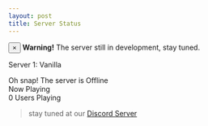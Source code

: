 ```yaml
---
layout: post
title: Server Status
---
```


<div class="alert alert-warning alert-dismissible" role="alert">
  <button type="button" class="close" data-dismiss="alert" aria-label="Close"><span aria-hidden="true">&times;</span></button>
  <strong>Warning!</strong> The server still in development, stay tuned.
</div>

Server 1: Vanilla
<div class="alert alert-danger" role="alert">Oh snap! The server is Offline</div>
Now Playing
<div class="progress">
  <div class="progress-bar" role="progressbar" aria-valuenow="1" aria-valuemin="0" aria-valuemax="100" style="width: 60%;">
    0 Users Playing
  </div>
</div>

> stay tuned at our <a href="http://discord.gg/q2tFztR">Discord Server</a>
